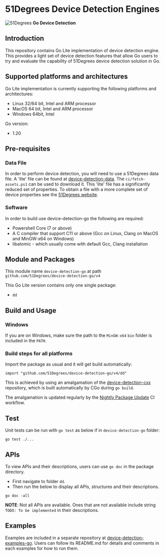 # 51Degrees Device Detection Engines

![51Degrees](https://51degrees.com/DesktopModules/FiftyOne/Distributor/Logo.ashx?utm_source=github&utm_medium=repository&utm_content=readme_main&utm_campaign=go-open-source "Data rewards the curious") **Go Device Detection**

## Introduction

This repository contains Go Lite implementation of device detection engine. This provides a light set of device detection features that allow Go users to try and evaluate the capability of 51Degrees device detection solution in Go.

## Supported platforms and architectures

Go Lite implementation is currently supporting the following platforms and architectures:
- Linux 32/64 bit, Intel and ARM processor
- MacOS 64 bit, Intel and ARM processor
- Windows 64bit, Intel

Go version:
- 1.20

## Pre-requisites

### Data File

In order to perform device detection, you will need to use a 51Degrees data file.
A 'lite' file can be found at [device-detection-data](https://github.com/51degrees/device-detection-data). The `ci/fetch-assets.ps1` can be used to download it.
This 'lite' file has a significantly reduced set of properties. To obtain a
file with a more complete set of device properties see the
[51Degrees website](https://51degrees.com/pricing).

### Software

In order to build use device-detection-go the following are required:
- Powershell Core (7 or above)
- A C compiler that support C11 or above (Gcc on Linux, Clang on MacOS and MinGW-x64 on Windows)
- libatomic - which usually come with default Gcc, Clang installation

## Module and Packages

This module name `device-detection-go` at path `github.com/51Degrees/device-detection-go/v4`

This Go Lite version contains only one single package:
- `dd`

## Build and Usage

### Windows
If you are on Windows, make sure the path to the `MinGW-x64` `bin` folder is included in the `PATH`.

### Build steps for all platforms

Import the package as usual and it will get build automatically:

```
import "github.com/51Degrees/device-detection-go/v4/dd"
```

This is achieved by using an amalgamation of the [device-detection-cxx](https://github.com/51degrees/device-detection-cxx) repository, which is built automatically by CGo during `go build`.

The amalgamation is updated regularly by the [Nightly Package Update](https://github.com/51Degrees/device-detection-go/actions/workflows/nightly-package-update.yml) CI workflow.

## Test

Unit tests can be run with `go test` as below if in `device-detection-go` folder:
```
go test ./...
```

## APIs

To view APIs and their descriptions, users can use `go doc` in the package directory.
- First navigate to folder `dd`.
- Then run the below to display all APIs, structures and their descriptions.
```
go doc -all
```

**NOTE**: Not all APIs are available. Ones that are not available include string `TODO: To be implemented` in their descriptions.

## Examples

Examples are included in a separate repository at [device-detection-examples-go](https://github.com/51degrees/device-detection-examples-go). Users can follow its README.md for details and comments in each examples for how to run them.

